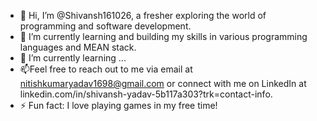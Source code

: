 - 👋 Hi, I’m @Shivansh161026, a fresher exploring the world of programming and software development.
- 👀 I’m currently learning and building my skills in various programming languages and MEAN stack.
- 🌱 I’m currently learning ...
- 📫Feel free to reach out to me via email at nitishkumaryadav1698@gmail.com or connect with me on LinkedIn at linkedin.com/in/shivansh-yadav-5b117a303?trk=contact-info.
- ⚡ Fun fact:  I love playing games in my free time!


